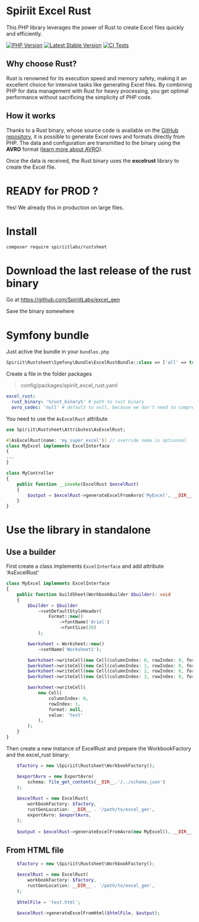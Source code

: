 Spiriit Excel Rust
==================

This PHP library leverages the power of Rust to create Excel files quickly and efficiently.

[![PHP Version](https://img.shields.io/packagist/php-v/spiriitlabs/excel-rust)](https://packagist.org/packages/spiriitlabs/excel-rust)
[![Latest Stable Version](https://poser.pugx.org/spiriitlabs/form-filter-bundle/v/stable.svg)](https://packagist.org/packages/spiriitlabs/excel-rust)
[![CI Tests](https://github.com/SpiriitLabs/excel-rust/actions/workflows/ci.yml/badge.svg)](https://github.com/SpiriitLabs/excel-rust/actions/workflows/ci.yml)

## Why choose Rust?

Rust is renowned for its execution speed and memory safety, making it an excellent choice for intensive tasks like generating Excel files.
By combining PHP for data management with Rust for heavy processing, you get optimal performance without sacrificing the simplicity of PHP code.

## How it works

Thanks to a Rust binary, whose source code is available on the [GitHub repository](link_to_repo), it is possible to generate Excel rows and
formats directly from PHP. The data and configuration are transmitted to the binary using the **AVRO** format ([learn more about AVRO](link_to_avro)).

Once the data is received, the Rust binary uses the **excelrust** library to create the Excel file.

# READY for PROD ?

Yes! We already this in production on large files.

# Install

`composer require spiriitlabs/rustsheet`

# Download the last release of the rust binary

Go at https://github.com/SpiriitLabs/excel_gen

Save the binary somewhere

# Symfony bundle

Just active the bundle in your `bundles.php`

```php
Spiriit\Rustsheet\Symfony\Bundle\ExcelRustBundle::class => ['all' => true],
```

Create a file in the folder packages

> config/packages/spiriit_excel_rust.yaml

```yaml
excel_rust:
  rust_binary: '%rust_binary%' # path to rust binary
  avro_codec: 'null' # default to null, because we don't need to compress the file
```

You need to use the `AsExcelRust` attribute

```php
use Spiriit\Rustsheet\Attributes\AsExcelRust;

#[AsExcelRust(name: 'my_super_excel')] // override name is optionnal
class MyExcel implements ExcelInterface 
{
...
}
```

```php
class MyController
{
    public function __invoke(ExcelRust $excelRust)
    {
        $output = $excelRust->generateExcelFromAvro('MyExcel', __DIR__.'/myexcel_avro.xlsx');
    }
}
```

# Use the library in standalone

## Use a builder

First create a class implements `ExcelInterface` and add attribute 'AsExcelRust'

```php
class MyExcel implements ExcelInterface
{
    public function buildSheet(WorkbookBuilder $builder): void
    {
        $builder = $builder
            ->setDefaultStyleHeader(
                Format::new()
                    ->fontName('Arial')
                    ->fontSize(20)
            );

        $worksheet = Worksheet::new()
            ->setName('Worksheet1');

        $worksheet->writeCell(new Cell(columnIndex: 0, rowIndex: 0, format: null, value: 'Item'));
        $worksheet->writeCell(new Cell(columnIndex: 1, rowIndex: 0, format: null, value: 'Cost'));
        $worksheet->writeCell(new Cell(columnIndex: 2, rowIndex: 0, format: Format::new()->bold(), value: 'Date'));
        $worksheet->writeCell(new Cell(columnIndex: 3, rowIndex: 0, format: Format::new()->bold(), value: 'Autre'));

        $worksheet->writeCell(
            new Cell(
                columnIndex: 0,
                rowIndex: 1,
                format: null,
                value: 'test'
            ),
        );
    }
}
```

Then create a new instance of ExcelRust and prepare the WorkbookFactory and the excel_rust binary:

```php
    $factory = new \Spiriit\Rustsheet\WorkbookFactory();

    $exportAvro = new ExportAvro(
        schema: file_get_contents(__DIR__.'/../schema.json')
    );
    
    $excelRust = new ExcelRust(
        workbookFactory: $factory,
        rustGenLocation: __DIR__ . '/path/to/excel_gen',
        exportAvro: $exportAvro,
    );
    
    $output = $excelRust->generateExcelFromAvro(new MyExcel(), __DIR__.'/myexcel_avro.xlsx');

```

## From HTML file

```php
    $factory = new \Spiriit\Rustsheet\WorkbookFactory();

    $excelRust = new ExcelRust(
        workbookFactory: $factory,
        rustGenLocation: __DIR__ . '/path/to/excel_gen',
    );
    
    $htmlFile = 'test.html';
    
    $excelRust->generateExcelFromHtml($htmlFile, $output);
```

